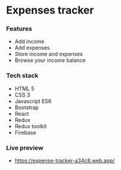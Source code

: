 # Expenses tracker

### Features
- Add income
- Add expenses
- Store income and expenses
- Browse your income balance

### Tech stack
- HTML 5
- CSS 3
- Javascript ES6
- Bootstrap
- React
- Redux
- Redux toolkit
- Firebase

### Live preview
- https://expense-tracker-a34c8.web.app/
